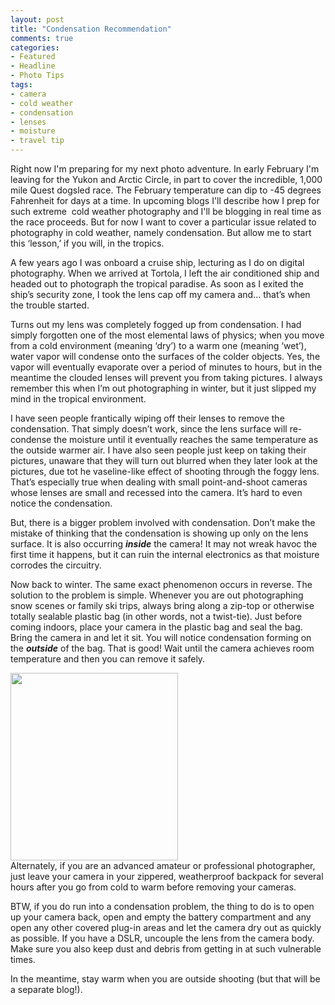 ```yaml
---
layout: post
title: "Condensation Recommendation"
comments: true
categories:
- Featured
- Headline
- Photo Tips
tags:
- camera
- cold weather
- condensation
- lenses
- moisture
- travel tip
---
```

Right now I'm preparing for my next photo adventure. In early February I'm leaving for the Yukon and Arctic Circle, in part to cover the incredible, 1,000 mile Quest dogsled race. The February temperature can dip to -45 degrees Fahrenheit for days at a time. In upcoming blogs I'll describe how I prep for such extreme  cold weather photography and I'll be blogging in real time as the race proceeds. But for now I want to cover a particular issue related to photography in cold weather, namely condensation. But allow me to start this ‘lesson,’ if you will, in the tropics.

A few years ago I was onboard a cruise ship, lecturing as I do on digital photography. When we arrived at Tortola, I left the air conditioned ship and headed out to photograph the tropical paradise. As soon as I exited the ship’s security zone, I took the lens cap off my camera and… that’s when the trouble started.

Turns out my lens was completely fogged up from condensation. I had simply forgotten one of the most elemental laws of physics; when you move from a cold environment (meaning ‘dry’) to a warm one (meaning ‘wet’), water vapor will condense onto the surfaces of the colder objects. Yes, the vapor will eventually evaporate over a period of minutes to hours, but in the meantime the clouded lenses will prevent you from taking pictures. I always remember this when I’m out photographing in winter, but it just slipped my mind in the tropical environment.

I have seen people frantically wiping off their lenses to remove the condensation. That simply doesn’t work, since the lens surface will re-condense the moisture until it eventually reaches the same temperature as the outside warmer air. I have also seen people just keep on taking their pictures, unaware that they will turn out blurred when they later look at the pictures, due tot he vaseline-like effect of shooting through the foggy lens. That’s especially true when dealing with small point-and-shoot cameras whose lenses are small and recessed into the camera. It’s hard to even notice the condensation.

But, there is a bigger problem involved with condensation. Don’t make the mistake of thinking that the condensation is showing up only on the lens surface. It is also occurring <strong><em>inside</em></strong> the camera! It may not wreak havoc the first time it happens, but it can ruin the internal electronics as that moisture corrodes the circuitry.

Now back to winter. The same exact phenomenon occurs in reverse. The solution to the problem is simple. Whenever you are out photographing snow scenes or family ski trips, always bring along a zip-top or otherwise totally sealable plastic bag (in other words, not a twist-tie). Just before coming indoors, place your camera in the plastic bag and seal the bag. Bring the camera in and let it sit. You will notice condensation forming on the <strong><em>outside</em></strong> of the bag. That is good! Wait until the camera achieves room temperature and then you can remove it safely.
<div><a href="http://blog.lesterpickerphoto.com/wp-content/uploads/2011/01/Camera-in-Bag.jpg"><img class="aligncenter size-medium wp-image-853" title="Camera in Plastic Bag (photo courtesy Canon)" src="http://blog.lesterpickerphoto.com/wp-content/uploads/2011/01/Camera-in-Bag-268x300.jpg" alt="" width="268" height="300" /></a></div>
Alternately, if you are an advanced amateur or professional photographer, just leave your camera in your zippered, weatherproof backpack for several hours after you go from cold to warm before removing your cameras.

BTW, if you do run into a condensation problem, the thing to do is to open up your camera back, open and empty the battery compartment and any open any other covered plug-in areas and let the camera dry out as quickly as possible. If you have a DSLR, uncouple the lens from the camera body.  Make sure you also keep dust and debris from getting in at such vulnerable times.

In the meantime, stay warm when you are outside shooting (but that will be a separate blog!).
